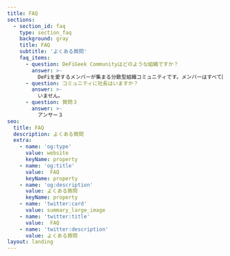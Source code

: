 ```yaml
---
title: FAQ
sections:
  - section_id: faq
    type: section_faq
    background: gray
    title: FAQ
    subtitle: 'よくある質問'
    faq_items:
      - question: DeFiGeek Communityはどのような組織ですか？
        answer: >-
          DeFiを愛するメンバーが集まる分散型組織コミュニティです。メンバーはすべて匿名で参加し、DeFiの正しい知識を議論し、日本のDeFiを盛り上げるために参加しています。
      - question: コミュニティに社長はいますか？
        answer: >-
          いません。
      - question: 質問３
        answer: >-
          アンサー３
seo:
  title: FAQ
  description: よくある質問
  extra:
    - name: 'og:type'
      value: website
      keyName: property
    - name: 'og:title'
      value:  FAQ
      keyName: property
    - name: 'og:description'
      value: よくある質問
      keyName: property
    - name: 'twitter:card'
      value: summary_large_image
    - name: 'twitter:title'
      value:  FAQ
    - name: 'twitter:description'
      value: よくある質問
layout: landing
---
```

